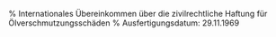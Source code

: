 % Internationales Übereinkommen über die zivilrechtliche Haftung für Ölverschmutzungsschäden
% Ausfertigungsdatum: 29.11.1969
 